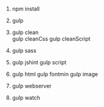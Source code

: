 <!-- 安装项目所需依赖模块 -->
1. npm install 
<!-- 默认先执行gulp命令：
·····清空dist文件内容，编译sass,javascript 打包压缩 
·····gulp.task('default',['clean','sass','script'])
-->
2. gulp 

<!-- 命令3：清空dist文件夹 -->
3. gulp clean  
	gulp cleanCss
	gulp cleanScript

<!-- 命令4：编译sass -->
4. gulp sass

<!-- 命令5：
.....gulp jshint 检查js语法
.....gulp script 编译script 
-->
5. gulp jshint
	gulp script

<!-- 命令6：压缩文件
.....gulp html 压缩html
		htmlOpts = {
        removeComments: true,  // 移除注释
        collapseWhitespace: true,  // 移除空格
        collapseBooleanAttributes: true,//省略布尔属性的值 <input checked="true"/> ==> <input />
        removeEmptyAttributes: true,//删除所有空格作属性值 <input id="" /> ==> <input />
        removeScriptTypeAttributes: true,//删除<script>的type="text/javascript"
        removeStyleLinkTypeAttributes: true,//删除<style>和<link>的type="text/css"
        minifyJS: true,//压缩页面JS
        minifyCSS: true//压缩页面CSS
      };
.....gulp fontmin 压缩iconfont字体文件
.....gulp image 压缩图片文件
 -->
6. gulp html
	gulp fontmin
	gulp image

<!-- 命令7：启动本地服务 -->
7. gulp webserver

<!-- 命令8：gulp watch 时时监听文件变化 
	默认设置的是时时监听sass和script的发生变化时，自动编译压缩生成目标文件
-->
8. gulp watch 
